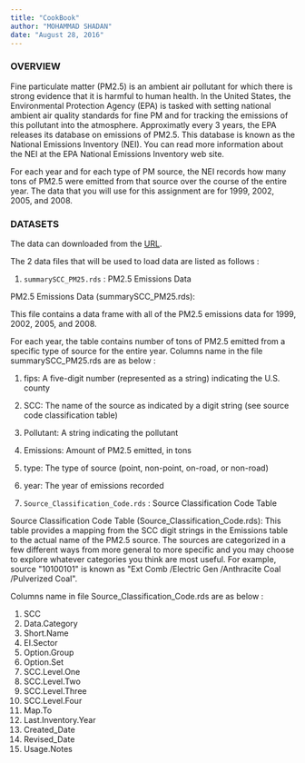 ```yaml
---
title: "CookBook"
author: "MOHAMMAD SHADAN"
date: "August 28, 2016"
---
```

### OVERVIEW

Fine particulate matter (PM2.5) is an ambient air pollutant for which there is strong evidence that it is harmful to human health. In the United States, the Environmental Protection Agency (EPA) is tasked with setting national ambient air quality standards for fine PM and for tracking the emissions of this pollutant into the atmosphere. Approximatly every 3 years, the EPA releases its database on emissions of PM2.5. This database is known as the National Emissions Inventory (NEI). You can read more information about the NEI at the EPA National Emissions Inventory web site.

For each year and for each type of PM source, the NEI records how many tons of PM2.5 were emitted from that source over the course of the entire year. The data that you will use for this assignment are for 1999, 2002, 2005, and 2008.


### DATASETS
The data can downloaded from the [URL](https://d396qusza40orc.cloudfront.net/exdata%2Fdata%2FNEI_data.zip).


  The 2 data files that will be used to load data are listed as follows :
  
1. `summarySCC_PM25.rds`		        : PM2.5 Emissions Data

PM2.5 Emissions Data (summarySCC_PM25.rds): 

This file contains a data frame with all of the PM2.5 emissions data for 1999, 2002, 2005, and 2008. 

For each year, the table contains number of tons of PM2.5 emitted from a specific type of source for the entire year. 
Columns name in the file summarySCC_PM25.rds are as below :

1. fips: A five-digit number (represented as a string) indicating the U.S. county
2. SCC: The name of the source as indicated by a digit string (see source code classification table)
3. Pollutant: A string indicating the pollutant
4. Emissions: Amount of PM2.5 emitted, in tons
5. type: The type of source (point, non-point, on-road, or non-road)
6. year: The year of emissions recorded

2. `Source_Classification_Code.rds` : Source Classification Code Table
  
Source Classification Code Table (Source_Classification_Code.rds): This table provides a mapping from the SCC digit strings in the Emissions table to the actual name of the PM2.5 source. The sources are categorized in a few different ways from more general to more specific and you may choose to explore whatever categories you think are most useful. For example, source "10100101" is known as "Ext Comb /Electric Gen /Anthracite Coal /Pulverized Coal".

Columns name in file Source_Classification_Code.rds are as below :

1. SCC                 
2. Data.Category       
3. Short.Name          
4. EI.Sector           
5. Option.Group       
6. Option.Set          
7. SCC.Level.One       
8. SCC.Level.Two       
9. SCC.Level.Three     
10. SCC.Level.Four     
11. Map.To              
13. Last.Inventory.Year 
14. Created_Date        
15. Revised_Date        
16. Usage.Notes 



